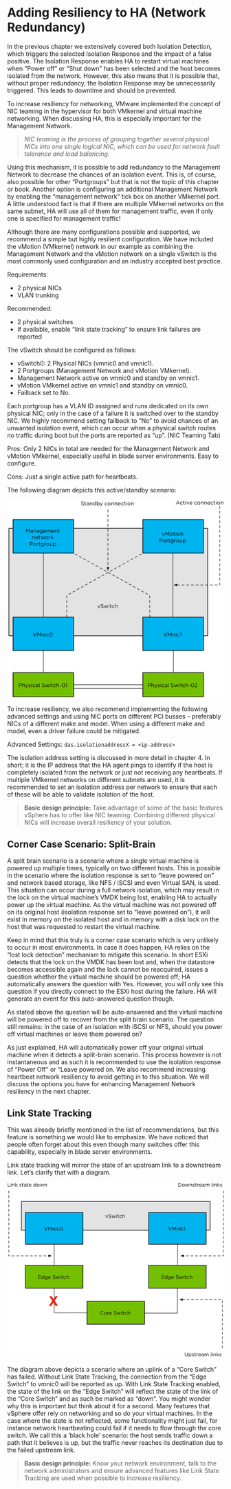 # Adding Resiliency to HA (Network Redundancy)

In the previous chapter we extensively covered both Isolation Detection, which triggers the selected Isolation Response and the impact of a false positive. The Isolation Response enables HA to restart virtual machines when “Power off” or “Shut down” has been selected and the host becomes isolated from the network. However, this also means that it is possible that, without proper redundancy, the Isolation Response may be unnecessarily triggered. This leads to downtime and should be prevented.

To increase resiliency for networking, VMware implemented the concept of NIC teaming in the hypervisor for both VMkernel and virtual machine networking. When discussing HA, this is especially important for the Management Network.

>*NIC teaming is the process of grouping together several physical NICs into one single logical NIC, which can be used for network fault tolerance and load balancing.*

Using this mechanism, it is possible to add redundancy to the Management Network to decrease the chances of an isolation event. This is, of course, also possible for other “Portgroups” but that is not the topic of this chapter or book. Another option is configuring an additional Management Network by enabling the “management network” tick box on another VMkernel port. A little understood fact is that if there are multiple VMkernel networks on the same subnet, HA will use all of them for management traffic, even if only one is specified for management traffic!

Although there are many configurations possible and supported, we recommend a simple but highly resilient configuration. We have included the vMotion (VMkernel) network in our example as combining the Management Network and the vMotion network on a single vSwitch is the most commonly used configuration and an industry accepted best practice.

Requirements:

* 2 physical NICs
* VLAN trunking

Recommended:

* 2 physical switches
* If available, enable “link state tracking” to ensure link failures are reported

The vSwitch should be configured as follows:

* vSwitch0: 2 Physical NICs (vmnic0 and vmnic1).
* 2 Portgroups (Management Network and vMotion VMkernel).
* Management Network active on vmnic0 and standby on vmnic1.
* vMotion VMkernel active on vmnic1 and standby on vmnic0.
* Failback set to No.

Each portgroup has a VLAN ID assigned and runs dedicated on its own physical NIC; only in the case of a failure it is switched over to the standby NIC. We highly recommend setting failback to “No” to avoid chances of an unwanted isolation event, which can occur when a physical switch routes no traffic during boot but the ports are reported as “up”. (NIC Teaming Tab)

Pros: Only 2 NICs in total are needed for the Management Network and vMotion VMkernel, especially useful in blade server environments. Easy to configure.

Cons: Just a single active path for heartbeats.

The following diagram depicts this active/standby scenario:

![](fig26.png "Active-Standby Management Network design")

To increase resiliency, we also recommend implementing the following advanced settings and using NIC ports on different PCI busses – preferably NICs of a different make and model. When using a different make and model, even a driver failure could be mitigated.

Advanced Settings: ```das.isolationaddressX = <ip-address>```

The isolation address setting is discussed in more detail in chapter 4\. In short; it is the IP address that the HA agent pings to identify if the host is completely isolated from the network or just not receiving any heartbeats. If multiple VMkernel networks on different subnets are used, it is recommended to set an isolation address per network to ensure that each of these will be able to validate isolation of the host.

>**Basic design principle:** Take advantage of some of the basic features vSphere has to offer like NIC teaming. Combining different physical NICs will increase overall resiliency of your solution.

## Corner Case Scenario: Split-Brain

A split brain scenario is a scenario where a single virtual machine is powered up multiple times, typically on two different hosts. This is possible in the scenario where the isolation response is set to “leave powered on” and network based storage, like NFS / iSCSI and even Virtual SAN, is used. This situation can occur during a full network isolation, which may result in the lock on the virtual machine’s VMDK being lost, enabling HA to actually power up the virtual machine. As the virtual machine was not powered off on its original host (isolation response set to “leave powered on”), it will exist in memory on the isolated host and in memory with a disk lock on the host that was requested to restart the virtual machine.

Keep in mind that this truly is a corner case scenario which is very unlikely to occur in most environments. In case it does happen, HA relies on the “lost lock detection” mechanism to mitigate this scenario. In short ESXi detects that the lock on the VMDK has been lost and, when the datastore becomes accessible again and the lock cannot be reacquired, issues a question whether the virtual machine should be powered off; HA automatically answers the question with Yes. However, you will only see this question if you directly connect to the ESXi host during the failure. HA will generate an event for this auto-answered question though.

As stated above the question will be auto-answered and the virtual machine will be powered off to recover from the split brain scenario. The question still remains: in the case of an isolation with iSCSI or NFS, should you power off virtual machines or leave them powered on?

As just explained, HA will automatically power off your original virtual machine when it detects a split-brain scenario. This process however is not instantaneous and as such it is recommended to use the isolation response of “Power Off” or “Leave powered on. We also recommend increasing heartbeat network resiliency to avoid getting in to this situation. We will discuss the options you have for enhancing Management Network resiliency in the next chapter.

## Link State Tracking

This was already briefly mentioned in the list of recommendations, but this feature is something we would like to emphasize. We have noticed that people often forget about this even though many switches offer this capability, especially in blade server environments.

Link state tracking will mirror the state of an upstream link to a downstream link. Let’s clarify that with a diagram.

![](fig27.png "Link State tracking mechanism")

The diagram above depicts a scenario where an uplink of a “Core Switch” has failed. Without Link State Tracking, the connection from the “Edge Switch” to vmnic0 will be reported as up. With Link State Tracking enabled, the state of the link on the “Edge Switch” will reflect the state of the link of the “Core Switch” and as such be marked as “down”. You might wonder why this is important but think about it for a second. Many features that vSphere offer rely on networking and so do your virtual machines. In the case where the state is not reflected, some functionality might just fail, for instance network heartbeating could fail if it needs to flow through the core switch. We call this a ‘black hole’ scenario: the host sends traffic down a path that it believes is up, but the traffic never reaches its destination due to the failed upstream link.

>**Basic design principle:** Know your network environment, talk to the network administrators and ensure advanced features like Link State Tracking are used when possible to increase resiliency.

